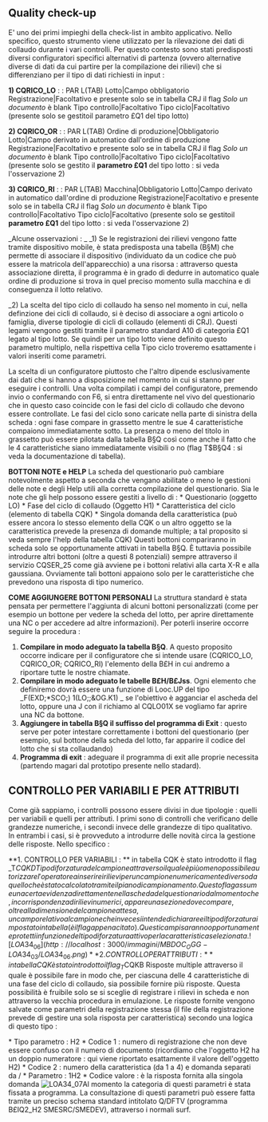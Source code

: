 
## Quality check-up
E' uno dei primi impieghi della check-list in ambito applicativo. Nello specifico, questo strumento viene utilizzato per la rilevazione dei dati di collaudo durante i vari controlli.
Per questo contesto sono stati predisposti diversi configuratori  specifici alternativi di partenza (ovvero alternative diverse di dati da cui partire per la compilazione dei rilievi) che si differenziano per il tipo di dati richiesti in input : 

**1) CQRICO_LO**
 :  : PAR L(TAB)
Lotto|Campo obbligatorio
Registrazione|Facoltativo e presente  solo se in tabella CRJ il flag _Solo un documento_ è blank
Tipo controllo|Facoltativo
Tipo ciclo|Facoltativo (presente solo se gestitoil parametro £Q1 del tipo lotto)

**2) CQRICO_OR**
 :  : PAR L(TAB)
Ordine di produzione|Obbligatorio
Lotto|Campo derivato in automatico dall'ordine di produzione
Registrazione|Facoltativo e presente  solo se in tabella CRJ il flag _Solo un documento_ è blank
Tipo controllo|Facoltativo
Tipo ciclo|Facoltativo (presente solo se gestito il **parametro £Q1** del tipo lotto :  si veda l'osservazione 2)

**3) CQRICO_RI**
 :  : PAR L(TAB)
Macchina|Obbligatorio
Lotto|Campo derivato in automatico dall'ordine di produzione
Registrazione|Facoltativo e presente  solo se in tabella CRJ il flag _Solo un documento_ è blank
Tipo controllo|Facoltativo
Tipo ciclo|Facoltativo (presente solo se gestitoil **parametro £Q1** del tipo lotto :  si veda l'osservazione 2)


_Alcune osservazioni : _
_1) Se le registrazioni dei rilievi vengono fatte tramite dispositivo mobile, è stata predisposta una tabella (B§M) che permette di associare il dispositivo (individuato da un codice che può essere la matricola dell'apparecchio) a una risorsa :  attraverso questa associazione diretta, il programma è in grado di dedurre in automatico quale ordine di produzione si trova in quel preciso momento sulla macchina e di conseguenza il lotto relativo.

_2) La scelta del tipo ciclo di collaudo ha senso nel momento in cui, nella definzione dei cicli di collaudo, si è deciso di associare a ogni articolo o famiglia, diverse tipologie di cicli di collaudo (elementi di CRJ). Questi legami vengono gestiti tramite il parametro standard A10 di categoria £Q1 legato al tipo lotto. Se quindi per un tipo lotto viene definito questo parametro multiplo, nella rispettiva cella Tipo ciclo troveremo esattamente i valori inseriti come parametri.

La scelta di un configuratore piuttosto che l'altro dipende esclusivamente dai dati che si hanno a disposizione nel momento in cui si stanno per eseguire i controlli. Una volta compilati i campi del configuratore, premendo invio o confermando con F6, si entra direttamente nel vivo del questionario che in questo caso coincide con le fasi del ciclo di collaudo che devono essere controllate. Le fasi del ciclo sono caricate nella parte di sinistra della scheda :  ogni fase compare in grassetto mentre le sue 4 caratteristiche compaiono immediatamente sotto. La presenza o meno del titolo in grassetto può essere pilotata dalla tabella B§Q così come anche il fatto che le 4 caratteristiche siano immediatamente visibili o no (flag T$B§Q4 :  si veda la documentazione di tabella).

**BOTTONI NOTE e HELP**
La scheda del questionario può cambiare notevolmente aspetto a seconda che vengano abilitate o meno le gestioni delle note e degli Help utili alla corretta compilazione del questionario. Sia le note che gli help possono essere gestiti a livello di : 
\* Questionario (oggetto LO)
\* Fase del ciclo di collaudo (Oggetto H1)
\* Caratteristica del ciclo (elemento di tabella CQK)
\* Singola domanda della caratteristica (può essere ancora lo stesso elemento della CQK o un altro oggetto se la caratteristica prevede la presenza di domande multiple; a tal proposito si veda sempre l'help della tabella CQK)
Questi bottoni compariranno in scheda solo se opportunamente attivati in tabella B§Q.
È tuttavia possibile introdurre altri bottoni (oltre a questi 8 potenziali) sempre attraverso il servizio CQSER_25 come già avviene pe i bottoni relativi alla carta X-R e alla gaussiana. Ovviamente tali bottoni appaiono solo per  le caratteristiche che prevedono una risposta di tipo numerico.

**COME AGGIUNGERE BOTTONI PERSONALI**
La struttura standard è stata pensata per permettere l'aggiunta di alcuni bottoni personalizzati (come per esempio un bottone per vedere la scheda del lotto,  per aprire direttamente una NC o per accedere ad altre informazioni).
Per poterli inserire occorre seguire la procedura : 
1) **Compilare in modo adeguato la tabella B§Q**. A questo proposito occorre indicare per il configuratore che si intende usare (CQRICO_LO, CQRICO_OR; CQRICO_RI) l'elemento della B£H in cui andremo a riportare tutte le nostre chiamate.
2) **Compilare in modo adeguato le tabelle B£H/B£Jss**. Ogni elemento che definiremo dovrà essere una funzione di Looc.UP del tipo  _F(EXD;\*SCO;) 1(LO;;&OG.K1) _ se l'obiettivo è agganciar el ascheda del lotto, oppure una J con il richiamo al CQLO01X se vogliamo far aprire una NC da bottone.
3) **Aggiungere in tabella B§Q il suffisso del programma di Exit** :  questo serve per poter intestare correttamente i bottoni del questionario (per esempio, sul bottone della scheda del lotto, far apparire il codice del lotto che si sta collaudando)
4) **Programma di exit** :  adeguare il programma di exit alle proprie necessita (partendo magari dal prototipo presente nello stadard).


## CONTROLLO PER VARIABILI E PER ATTRIBUTI
Come già sappiamo, i controlli possono essere divisi in due tipologie :  quelli per variabili e quelli per attributi. I primi sono di controlli che verificano delle grandezze numeriche, i secondi invece delle grandezze di tipo qualitativo. In entrambi i casi, si è provveduto a introdurre delle novità circa la gestione delle risposte. Nello specifico : 

**1. CONTROLLO PER VARIABILI : ** in tabella CQK è stato introdotto il flag _T$CQKD Tipo di forzatura del campione attraverso il quale è più o meno possibile autorizzare l'operatore a inserire i rilievi per un campione numericamente diverso da quello che è stato calcolato tramite il piano di campionamento. Questo flag assume una certa evidenza direttamente nella scheda del questionario dal momento che, in corrispondenza di rilievi numerici, appare una sezione dove compare, oltre alla dimensione del campione attesa, un campo relativo al campione che invece si intende dichiarare e il tipo di forzatura impostato in tabella (è il flag appena citato). Questi campi saranno opportunamente protetti in funzione del tipo di forzatura attivo per la caratteristica selezionata.
![LOA34_06](http://localhost:3000/immagini/MBDOC_OGG-LOA34_03/LOA34_06.png)**2. CONTROLLO PER ATTRIBUTI : **in tabella CQK è stato introdotto il flag _T$CQKB Risposte multiple attraverso il quale è possibile fare in modo che, per ciascuna delle 4 caratteristiche di una fase del ciclo di collaudo, sia possibile fornire più risposte. Questa possibilità è fruibile solo se si sceglie di registrare i rilievi in scheda e non attraverso la vecchia procedura in emulazione. Le risposte fornite vengono salvate come parametri della registrazione stessa (il file della registrazione prevede di gestire una sola risposta per caratteristica) secondo una logica di questo tipo : 

\* Tipo parametro :  H2
\* Codice 1 :  numero di registrazione che non deve essere confuso con il numero di documento (ricordiamo che l'oggetto H2 ha un doppio numeratore :  qui viene riportato esattamente il valore dell'oggetto H2)
\* Codice 2 :  numero della caratteristica (da 1 a 4) e domanda separati da /
\* Parametro :  1H2
\* Codice valore :  è la risposta fornita alla singola domanda
![LOA34_07](http://localhost:3000/immagini/MBDOC_OGG-LOA34_03/LOA34_07.png)Al momento la categoria di questi parametri è stata fissata a programma.
La consultazione di questi parametri può essere fatta tramite un preciso schema standard intitolato Q/DFTV (programma B£IQ2_H2 SMESRC/SMEDEV), attraverso i normali surf.




